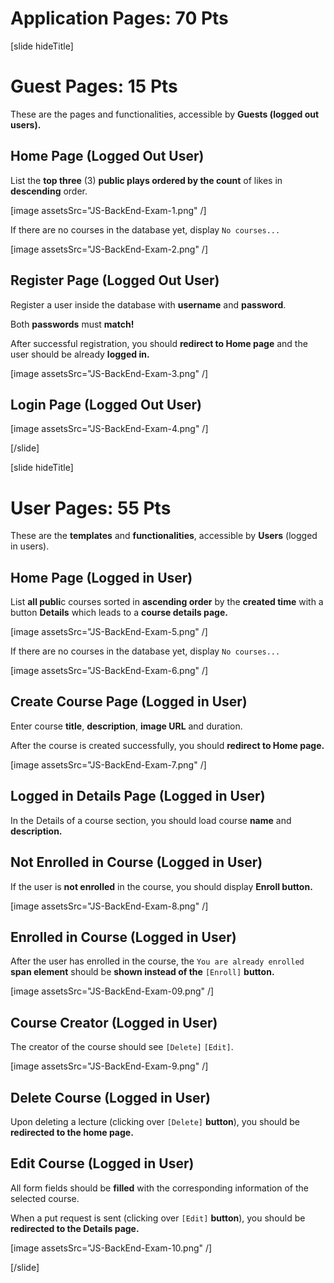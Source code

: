 # Application Pages: 70 Pts

[slide hideTitle]
# Guest Pages: 15 Pts

These are the pages and functionalities, accessible by **Guests (logged out users).**

## Home Page (Logged Out User)

List the **top three** (3) **public plays ordered by the count** of likes in **descending** order.

[image assetsSrc="JS-BackEnd-Exam-1.png" /]

If there are no courses in the database yet, display `No courses...`

[image assetsSrc="JS-BackEnd-Exam-2.png" /]

## Register Page (Logged Out User)

Register a user inside the database with **username** and **password**. 

Both **passwords** must **match!**

After successful registration, you should **redirect to Home page** and the user should be already **logged in.**

[image assetsSrc="JS-BackEnd-Exam-3.png" /]


## Login Page (Logged Out User)

[image assetsSrc="JS-BackEnd-Exam-4.png" /]

[/slide]


[slide hideTitle]
# User Pages: 55 Pts

These are the **templates** and **functionalities**, accessible by **Users** (logged in users).

## Home Page (Logged in User)

List **all publi**c courses sorted in **ascending order** by the **created time** with a button **Details** which leads to a **course details page.**

[image assetsSrc="JS-BackEnd-Exam-5.png" /]

If there are no courses in the database yet, display `No courses...`

[image assetsSrc="JS-BackEnd-Exam-6.png" /]

## Create Course Page (Logged in User)

Enter course **title**, **description**, **image URL** and duration.

After the course is created successfully, you should **redirect to Home page.**

[image assetsSrc="JS-BackEnd-Exam-7.png" /]

## Logged in Details Page (Logged in User)

In the Details of a course section, you should load course **name** and **description.**

## Not Enrolled in Course (Logged in User)

If the user is **not enrolled** in the course, you should display **Enroll button.** 

[image assetsSrc="JS-BackEnd-Exam-8.png" /]

## Enrolled in Course (Logged in User)

After the user has enrolled in the course, the `You are already enrolled` **span element** should be **shown instead of the** `[Enroll]` **button.**

[image assetsSrc="JS-BackEnd-Exam-09.png" /]

## Course Creator (Logged in User)

The creator of the course should see `[Delete]` `[Edit]`.

[image assetsSrc="JS-BackEnd-Exam-9.png" /]

## Delete Course (Logged in User)

Upon deleting a lecture (clicking over `[Delete]` **button**), you should be **redirected to the home page.**

## Edit Course (Logged in User)

All form fields should be **filled** with the corresponding information of the selected course. 

When a put request is sent (clicking over `[Edit]` **button**), you should be **redirected to the Details page.**

[image assetsSrc="JS-BackEnd-Exam-10.png" /]

[/slide]